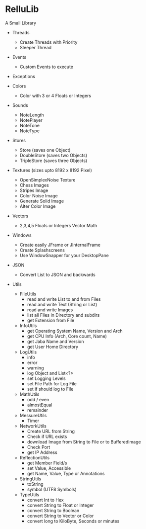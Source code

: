 # RelluLib
A Small Library 

* Threads 
  * Create Threads with Priority
  * Sleeper Thread

* Events
  * Custom Events to execute

* Exceptions

* Colors
  * Color with 3 or 4 Floats or Integers

* Sounds
  * NoteLength
  * NotePlayer 
  * NoteTone
  * NoteType

* Stores
  * Store (saves one Object)
  * DoubleStore (saves two Objects)
  * TripleStore (saves three Objects)

* Textures (sizes upto 8192 x 8192 Pixel)
  * OpenSimplexNoise Texture
  * Chess Images
  * Stripes Image
  * Color Noise Image
  * Generate Solid Image
  * Alter Color Image

* Vectors
  * 2,3,4,5 Floats or Integers
   Vector Math

* Windows
  * Create easily JFrame or JInternalFrame
  * Create Splashscreens
  * Use WindowSnapper for your DesktopPane

* JSON
  * Convert List<DoubleStore> to JSON and backwards

* Utils
  * FileUtils
    * read and write List<DoubleStore> to and from Files
    * read and write Text (String or List<String>)
    * read and write Images
    * list all Files in Directory and subdirs
    * get Extension from File
  * InfoUtils
    * get Operating System Name, Version and Arch
    * get CPU Info (Arch, Core count, Name)
    * get Jaba Name and Version
    * get User Home Directory
  * LogUtils
    * info
    * error
    * warning
    * log Object and List<?>
    * set Logging Levels
    * set File Path for Log File
    * set if should log to File
  * MathUtils
    * odd / even
    * almostEqual
    * remainder
  * MessureUtils
    * Timer
  * NetworkUtils
    * Create URL from String
    * Check if URL exists
    * download Image from String to File or to BufferedImage
    * Check Port
    * get IP Address
  * ReflectionUtils
    * get Member Field/s
    * set Value, Accessible
    * get Name, Value, Type or Annotations
  * StringUtils
    * toString
    * symbol (UTF8 Symbols)
  * TypeUtils
    * convert Int to Hex
    * convert String to Float or Integer
    * convert String to Boolean
    * convert String to Vector or Color
    * convert long to KiloByte, Seconds or minutes 
